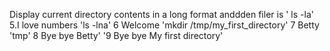 Display current directory contents in a long format anddden filer is ' ls -la' 5.I love numbers 'ls -lna' 6 Welcome 'mkdir /tmp/my_first_directory' 7 Betty 'tmp' 8 Bye bye Betty' '9 Bye bye My first directory' 
